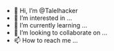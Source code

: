 - 👋 Hi, I’m @Talelhacker
- 👀 I’m interested in ...
- 🌱 I’m currently learning ...
- 💞️ I’m looking to collaborate on ...
- 📫 How to reach me ...

<!---
Talelhacker/Talelhacker is a ✨ special ✨ repository because its `README.md` (this file) appears on your GitHub profile.
You can click the Preview link to take a look at your changes.
--->
